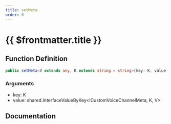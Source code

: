 ```yaml
---
title: setMeta
order: 0
---
```


# {{ $frontmatter.title }}

## Function Definition

```ts
public setMeta<V extends any, K extends string = string>(key: K, value: shared.InterfaceValueByKey<ICustomVoiceChannelMeta, K, V>): void;
```

### Arguments

* key: K
* value: shared.InterfaceValueByKey\<ICustomVoiceChannelMeta, K, V\>

## Documentation

<!--@include: ./parts/setMeta.md-->
